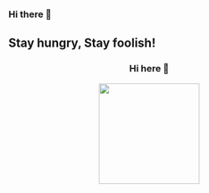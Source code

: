 ### Hi there 👋

<!--
**zombee0/zombee0** is a ✨ _special_ ✨ repository because its `README.md` (this file) appears on your GitHub profile.

Here are some ideas to get you started:

- 🔭 I’m currently working on ...
- 🌱 I’m currently learning ...
- 👯 I’m looking to collaborate on ...
- 🤔 I’m looking for help with ...
- 💬 Ask me about ...
- 📫 How to reach me: ...
- 😄 Pronouns: ...
- ⚡ Fun fact: ...
-->
## Stay hungry, Stay foolish!

<div align="center">

  ### Hi here 👋
  
  <img height="180em" src="https://github-readme-stats.vercel.app/api?username=zombee0&show_icons=true&theme=radical&include_all_commits=true&count_private=true"/>
</div>
